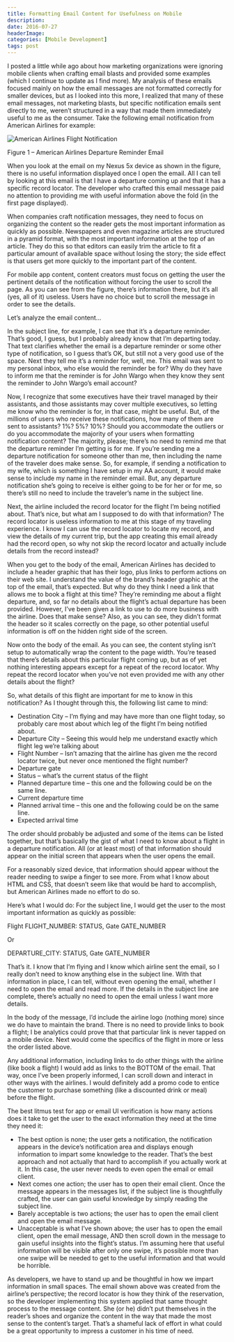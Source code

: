 ```yaml
---
title: Formatting Email Content for Usefulness on Mobile
description: 
date: 2016-07-27
headerImage: 
categories: [Mobile Development]
tags: post
---
```


I posted a little while ago about how marketing organizations were ignoring mobile clients when crafting email blasts and provided some examples (which I continue to update as I find more). My analysis of these emails focused mainly on how the email messages are not formatted correctly for smaller devices, but as I looked into this more, I realized that many of these email messages, not marketing blasts, but specific notification emails sent directly to me, weren’t structured in a way that made them immediately useful to me as the consumer. Take the following email notification from American Airlines for example:

![American Airlines Flight Notification](/images/stories/2016/email-formatting-for-use-640.png) 

Figure 1 – American Airlines Departure Reminder Email

When you look at the email on my Nexus 5x device as shown in the figure, there is no useful information displayed once I open the email. All I can tell by looking at this email is that I have a departure coming up and that it has a specific record locator. The developer who crafted this email message paid no attention to providing me with useful information above the fold (in the first page displayed).

When companies craft notification messages, they need to focus on organizing the content so the reader gets the most important information as quickly as possible. Newspapers and even magazine articles are structured in a pyramid format, with the most important information at the top of an article. They do this so that editors can easily trim the article to fit a particular amount of available space without losing the story; the side effect is that users get more quickly to the important part of the content.

For mobile app content, content creators must focus on getting the user the pertinent details of the notification without forcing the user to scroll the page. As you can see from the figure, there’s information there, but it’s all (yes, all of it) useless. Users have no choice but to scroll the message in order to see the details.

Let’s analyze the email content…

In the subject line, for example, I can see that it’s a departure reminder. That’s good, I guess, but I probably already know that I’m departing today. That text clarifies whether the email is a departure reminder or some other type of notification, so I guess that’s OK, but still not a very good use of the space. Next they tell me it’s a reminder for, well, me. This email was sent to my personal inbox, who else would the reminder be for? Why do they have to inform me that the reminder is for John Wargo when they know they sent the reminder to John Wargo’s email account?

Now, I recognize that some executives have their travel managed by their assistants, and those assistants may cover multiple executives, so letting me know who the reminder is for, in that case, might be useful. But, of the millions of users who receive these notifications, how many of them are sent to assistants? 1%? 5%? 10%? Should you accommodate the outliers or do you accommodate the majority of your users when formatting notification content? The majority, please; there’s no need to remind me that the departure reminder I’m getting is for me. If you’re sending me a departure notification for someone other than me, then including the name of the traveler does make sense. So, for example, if sending a notification to my wife, which is something I have setup in my AA account, it would make sense to include my name in the reminder email. But, any departure notification she’s going to receive is either going to be for her or for me, so there’s still no need to include the traveler’s name in the subject line.

Next, the airline included the record locator for the flight I’m being notified about. That’s nice, but what am I supposed to do with that information? The record locator is useless information to me at this stage of my traveling experience. I know I can use the record locator to locate my record, and view the details of my current trip, but the app creating this email already had the record open, so why not skip the record locator and actually include details from the record instead?

When you get to the body of the email, American Airlines has decided to include a header graphic that has their logo, plus links to perform actions on their web site. I understand the value of the brand’s header graphic at the top of the email, that’s expected. But why do they think I need a link that allows me to book a flight at this time? They’re reminding me about a flight departure, and, so far no details about the flight’s actual departure has been provided. However, I’ve been given a link to use to do more business with the airline. Does that make sense? Also, as you can see, they didn’t format the header so it scales correctly on the page, so other potential useful information is off on the hidden right side of the screen.

Now onto the body of the email. As you can see, the content styling isn’t setup to automatically wrap the content to the page width. You’re teased that there’s details about this particular flight coming up, but as of yet nothing interesting appears except for a repeat of the record locator. Why repeat the record locator when you’ve not even provided me with any other details about the flight?

So, what details of this flight are important for me to know in this notification? As I thought through this, the following list came to mind:

*   Destination City – I’m flying and may have more than one flight today, so probably care most about which leg of the flight I’m being notified about.
*   Departure City – Seeing this would help me understand exactly which flight leg we’re talking about
*   Flight Number – Isn’t amazing that the airline has given me the record locator twice, but never once mentioned the flight number?
*   Departure gate
*   Status – what’s the current status of the flight
*   Planned departure time – this one and the following could be on the same line.
*   Current departure time
*   Planned arrival time – this one and the following could be on the same line.
*   Expected arrival time

The order should probably be adjusted and some of the items can be listed together, but that’s basically the gist of what I need to know about a flight in a departure notification. All (or at least most) of that information should appear on the initial screen that appears when the user opens the email.

For a reasonably sized device, that information should appear without the reader needing to swipe a finger to see more. From what I know about HTML and CSS, that doesn’t seem like that would be hard to accomplish, but American Airlines made no effort to do so.

Here’s what I would do: For the subject line, I would get the user to the most important information as quickly as possible:

Flight FLIGHT\_NUMBER: STATUS, Gate GATE\_NUMBER

Or

DEPARTURE\_CITY: STATUS, Gate GATE\_NUMBER

That’s it. I know that I’m flying and I know which airline sent the email, so I really don’t need to know anything else in the subject line. With that information in place, I can tell, without even opening the email, whether I need to open the email and read more. If the details in the subject line are complete, there’s actually no need to open the email unless I want more details.

In the body of the message, I’d include the airline logo (nothing more) since we do have to maintain the brand. There is no need to provide links to book a flight; I be analytics could prove that that particular link is never tapped on a mobile device. Next would come the specifics of the flight in more or less the order listed above.

Any additional information, including links to do other things with the airline (like book a flight) I would add as links to the BOTTOM of the email. That way, once I’ve been properly informed, I can scroll down and interact in other ways with the airlines. I would definitely add a promo code to entice the customer to purchase something (like a discounted drink or meal) before the flight.

The best litmus test for app or email UI verification is how many actions does it take to get the user to the exact information they need at the time they need it:

*   The best option is none; the user gets a notification, the notification appears in the device’s notification area and displays enough information to impart some knowledge to the reader. That’s the best approach and not actually that hard to accomplish if you actually work at it. In this case, the user never needs to even open the email or email client.
*   Next comes one action; the user has to open their email client. Once the message appears in the messages list, if the subject line is thoughtfully crafted, the user can gain useful knowledge by simply reading the subject line.
*   Barely acceptable is two actions; the user has to open the email client and open the email message.
*   Unacceptable is what I’ve shown above; the user has to open the email client, open the email message, AND then scroll down in the message to gain useful insights into the flight’s status. I’m assuming here that useful information will be visible after only one swipe, it’s possible more than one swipe will be needed to get to the useful information and that would be horrible.

As developers, we have to stand up and be thoughtful in how we impart information in small spaces. The email shown above was created from the airline’s perspective; the record locator is how they think of the reservation, so the developer implementing this system applied that same thought process to the message content. She (or he) didn’t put themselves in the reader’s shoes and organize the content in the way that made the most sense to the content’s target. That’s a shameful lack of effort in what could be a great opportunity to impress a customer in his time of need.